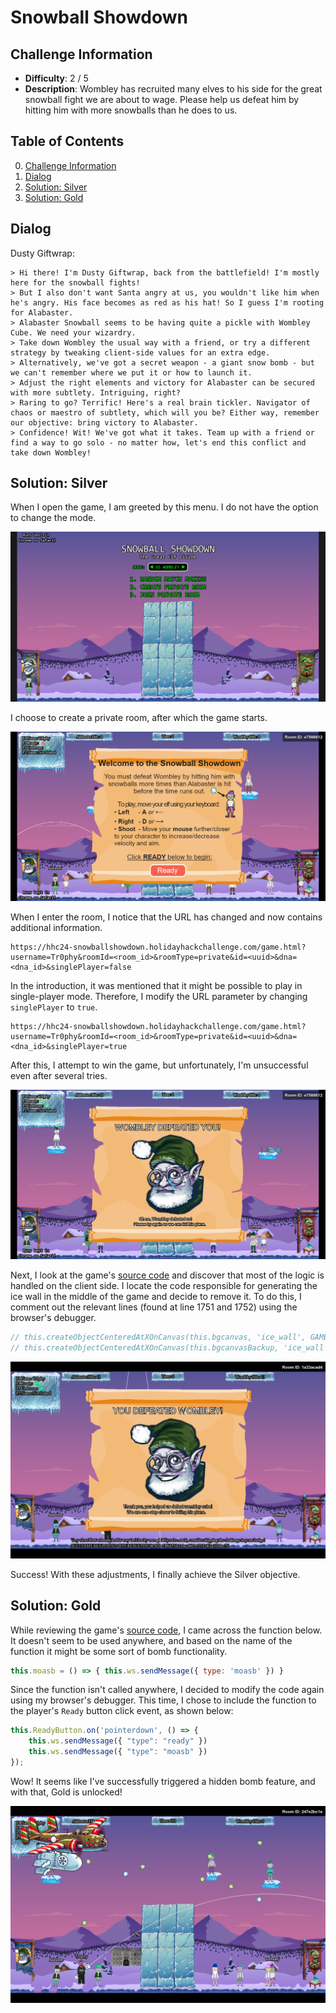 # Snowball Showdown

## Challenge Information
- **Difficulty**: 2 / 5
- **Description**: Wombley has recruited many elves to his side for the great snowball fight we are about to wage. Please help us defeat him by hitting him with more snowballs than he does to us.

## Table of Contents
0. [Challenge Information](#challenge-information)
1. [Dialog](#dialog)
2. [Solution: Silver](#solution-silver)
3. [Solution: Gold](#solution-gold)

## Dialog
Dusty Giftwrap:
```
> Hi there! I'm Dusty Giftwrap, back from the battlefield! I'm mostly here for the snowball fights!
> But I also don't want Santa angry at us, you wouldn't like him when he's angry. His face becomes as red as his hat! So I guess I'm rooting for Alabaster.
> Alabaster Snowball seems to be having quite a pickle with Wombley Cube. We need your wizardry.
> Take down Wombley the usual way with a friend, or try a different strategy by tweaking client-side values for an extra edge.
> Alternatively, we've got a secret weapon - a giant snow bomb - but we can't remember where we put it or how to launch it.
> Adjust the right elements and victory for Alabaster can be secured with more subtlety. Intriguing, right?
> Raring to go? Terrific! Here's a real brain tickler. Navigator of chaos or maestro of subtlety, which will you be? Either way, remember our objective: bring victory to Alabaster.
> Confidence! Wit! We've got what it takes. Team up with a friend or find a way to go solo - no matter how, let's end this conflict and take down Wombley!
```

## Solution: Silver

When I open the game, I am greeted by this menu. I do not have the option to change the mode.

![](images/Menu.png)

I choose to create a private room, after which the game starts.

![](images/PrivateRoom.png)

When I enter the room, I notice that the URL has changed and now contains additional information.

```
https://hhc24-snowballshowdown.holidayhackchallenge.com/game.html?username=Tr0phy&roomId=<room_id>&roomType=private&id=<uuid>&dna=<dna_id>&singlePlayer=false
```

In the introduction, it was mentioned that it might be possible to play in single-player mode. Therefore, I modify the URL parameter by changing `singlePlayer` to `true`.

```
https://hhc24-snowballshowdown.holidayhackchallenge.com/game.html?username=Tr0phy&roomId=<room_id>&roomType=private&id=<uuid>&dna=<dna_id>&singlePlayer=true
```

After this, I attempt to win the game, but unfortunately, I'm unsuccessful even after several tries.

![](images/Defeated.png)

Next, I look at the game's [source code](files/phaser-snowball-game.js) and discover that most of the logic is handled on the client side. I locate the code responsible for generating the ice wall in the middle of the game and decide to remove it. To do this, I comment out the relevant lines (found at line 1751 and 1752) using the browser's debugger.

```JavaScript
// this.createObjectCenteredAtXOnCanvas(this.bgcanvas, 'ice_wall', GAME_WIDTH / 2, GAME_HEIGHT - 25, 0.35, 1);
// this.createObjectCenteredAtXOnCanvas(this.bgcanvasBackup, 'ice_wall', GAME_WIDTH / 2, GAME_HEIGHT - 25, 0.35, 1);
```

![](images/Win.png)

Success! With these adjustments, I finally achieve the Silver objective.

## Solution: Gold

While reviewing the game's [source code](files/phaser-snowball-game.js), I came across the function below. It doesn't seem to be used anywhere, and based on the name of the function it might be some sort of bomb functionality.

```JavaScript
this.moasb = () => { this.ws.sendMessage({ type: 'moasb' }) }
```

Since the function isn't called anywhere, I decided to modify the code again using my browser's debugger. This time, I chose to include the function to the player's `Ready` button click event, as shown below:

```JavaScript
this.ReadyButton.on('pointerdown', () => {
    this.ws.sendMessage({ "type": "ready" })
    this.ws.sendMessage({ "type": "moasb" })
});
```

Wow! It seems like I've successfully triggered a hidden bomb feature, and with that, Gold is unlocked!

![](images/Bomb.png)